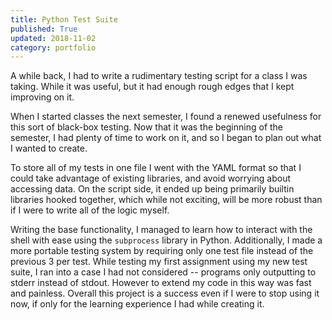 ```yaml
---
title: Python Test Suite
published: True
updated: 2018-11-02
category: portfolio
---
```


A while back, I had to write a rudimentary testing script for a class I was taking. While it was useful, but it had enough rough edges that I kept improving on it.

When I started classes the next semester,  I found a renewed usefulness for this sort of black-box testing. Now that it was the beginning of the semester, I had plenty of time to work on it, and so I began to plan out what I wanted to create.

To store all of my tests in one file I went with the YAML format so that I could take advantage of existing libraries, and avoid worrying about accessing data. On the script side, it ended up being primarily builtin libraries hooked together, which while not exciting, will be more robust than if I were to write all of the logic myself.

Writing the base functionality, I managed to learn how to interact with the shell with ease using the `subprocess` library in Python. Additionally, I made a more portable testing system by requiring only one test file instead of the previous 3 per test. While testing my first assignment using my new test suite, I ran into a case I had not considered -- programs only outputting to stderr instead of stdout. However to extend my code in this way was fast and painless. Overall this project is a success even if I were to stop using it now, if only for the learning experience I had while creating it.
